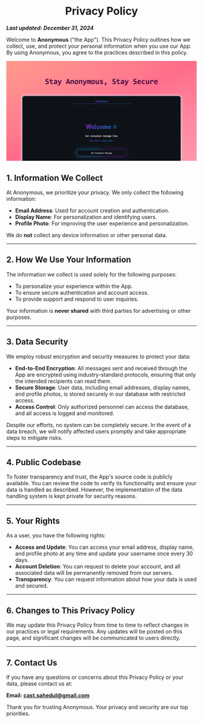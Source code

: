 <h1 align="center" >
 Privacy Policy
</h1>

**_Last updated: December 31, 2024_**

Welcome to **Anonymous** ("the App"). This Privacy Policy outlines how we collect, use, and protect your personal information when you use our App. By using Anonymous, you agree to the practices described in this policy.

<div align="center" >
    <img src="public/intro2.png" width="1200">
</div>

## 1. Information We Collect

At Anonymous, we prioritize your privacy. We only collect the following information:

- **Email Address**: Used for account creation and authentication.
- **Display Name**: For personalization and identifying users.
- **Profile Photo**: For improving the user experience and personalization.

We do **not** collect any device information or other personal data.

---

## 2. How We Use Your Information

The information we collect is used solely for the following purposes:

- To personalize your experience within the App.
- To ensure secure authentication and account access.
- To provide support and respond to user inquiries.

Your information is **never shared** with third parties for advertising or other purposes.

---

## 3. Data Security

We employ robust encryption and security measures to protect your data:

- **End-to-End Encryption**: All messages sent and received through the App are encrypted using industry-standard protocols, ensuring that only the intended recipients can read them.
- **Secure Storage**: User data, including email addresses, display names, and profile photos, is stored securely in our database with restricted access.
- **Access Control**: Only authorized personnel can access the database, and all access is logged and monitored.

Despite our efforts, no system can be completely secure. In the event of a data breach, we will notify affected users promptly and take appropriate steps to mitigate risks.

---

## 4. Public Codebase

To foster transparency and trust, the App's source code is publicly available. You can review the code to verify its functionality and ensure your data is handled as described. However, the implementation of the data handling system is kept private for security reasons.

---

## 5. Your Rights

As a user, you have the following rights:

- **Access and Update**: You can access your email address, display name, and profile photo at any time and update your username once every 30 days.
- **Account Deletion**: You can request to delete your account, and all associated data will be permanently removed from our servers.
- **Transparency**: You can request information about how your data is used and secured.

---

## 6. Changes to This Privacy Policy

We may update this Privacy Policy from time to time to reflect changes in our practices or legal requirements. Any updates will be posted on this page, and significant changes will be communicated to users directly.

---

## 7. Contact Us

If you have any questions or concerns about this Privacy Policy or your data, please contact us at:

**Email:** **cast.sahedul@gmail.com**

Thank you for trusting Anonymous. Your privacy and security are our top priorities.
